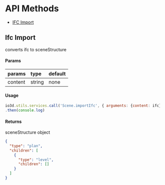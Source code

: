 # API Methods
* [IFC Import](#ifc-import)

## Ifc Import

converts ifc to sceneStructure

#### Params

| params | type    | default |
| :------------- | :------------- | :------------- |
| content | string       | none       |

#### Usage

```js
io3d.utils.services.call('Scene.importIfc', { arguments: {content: ifc}})
.then(console.log)
```

#### Returns

sceneStructure object

```json
{
  "type": "plan",
  "children": [
    {
      "type": "level",
      "children": []
    }
  ]
}
```
